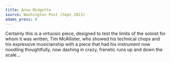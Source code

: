 ```yaml
---
title: Anne Midgette
source: Washington Post (Sept 2013)
adams_press: 0
---
```

Certainly this is a virtuosic piece, designed to test the limits of the soloist for whom it was written, Tim McAllister, who showed his technical chops and his expressive musicianship with a piece that had his instrument now noodling thoughtfully, now dashing in crazy, frenetic runs up and down the scale...